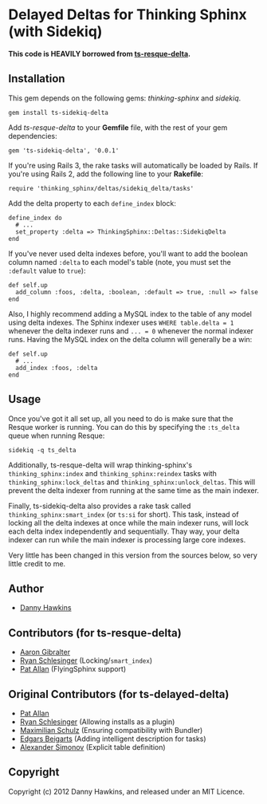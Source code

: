 Delayed Deltas for Thinking Sphinx (with Sidekiq)
================================================
**This code is HEAVILY borrowed from
[ts-resque-delta](https://github.com/freelancing-god/ts-resque-delta).**

Installation
------------
This gem depends on the following gems: _thinking-sphinx_ and _sidekiq_.

    gem install ts-sidekiq-delta

Add _ts-resque-delta_ to your **Gemfile** file, with the rest of your gem
dependencies:

    gem 'ts-sidekiq-delta', '0.0.1'

If you're using Rails 3, the rake tasks will automatically be loaded by Rails.
If you're using Rails 2, add the following line to your **Rakefile**:

    require 'thinking_sphinx/deltas/sidekiq_delta/tasks'

Add the delta property to each `define_index` block:

    define_index do
      # ...
      set_property :delta => ThinkingSphinx::Deltas::SidekiqDelta
    end

If you've never used delta indexes before, you'll want to add the boolean
column named `:delta` to each model's table (note, you must set the `:default`
value to `true`):

    def self.up
      add_column :foos, :delta, :boolean, :default => true, :null => false
    end

Also, I highly recommend adding a MySQL index to the table of any model using
delta indexes. The Sphinx indexer uses `WHERE table.delta = 1` whenever the
delta indexer runs and `... = 0` whenever the normal indexer runs. Having the
MySQL index on the delta column will generally be a win:

    def self.up
      # ...
      add_index :foos, :delta
    end

Usage
-----
Once you've got it all set up, all you need to do is make sure that the Resque
worker is running. You can do this by specifying the `:ts_delta` queue when
running Resque:

    sidekiq -q ts_delta

Additionally, ts-resque-delta will wrap thinking-sphinx's
`thinking_sphinx:index` and `thinking_sphinx:reindex` tasks with
`thinking_sphinx:lock_deltas` and `thinking_sphinx:unlock_deltas`. This will
prevent the delta indexer from running at the same time as the main indexer.

Finally, ts-sidekiq-delta also provides a rake task called
`thinking_sphinx:smart_index` (or `ts:si` for short). This task, instead of
locking all the delta indexes at once while the main indexer runs, will lock
each delta index independently and sequentially. Thay way, your delta indexer
can run while the main indexer is processing large core indexes.

Very little has been changed in this version from the sources below, so very little credit to me.

Author
-----------------------------------
* [Danny Hawkins](https://github.com/danhawkins)

Contributors (for ts-resque-delta)
-----------------------------------
* [Aaron Gibralter](https://github.com/agibralter)
* [Ryan Schlesinger](https://github.com/ryansch) (Locking/`smart_index`)
* [Pat Allan](https://github.com/freelancing-god) (FlyingSphinx support)

Original Contributors (for ts-delayed-delta)
--------------------------------------------
* [Pat Allan](https://github.com/freelancing-god)
* [Ryan Schlesinger](https://github.com/ryansch) (Allowing installs as a plugin)
* [Maximilian Schulz](https://max.jungeelite.de) (Ensuring compatibility with Bundler)
* [Edgars Beigarts](https://github.com/ebeigarts) (Adding intelligent description for tasks)
* [Alexander Simonov](https://simonov.me/) (Explicit table definition)

Copyright
---------
Copyright (c) 2012 Danny Hawkins, and released under an MIT Licence.
